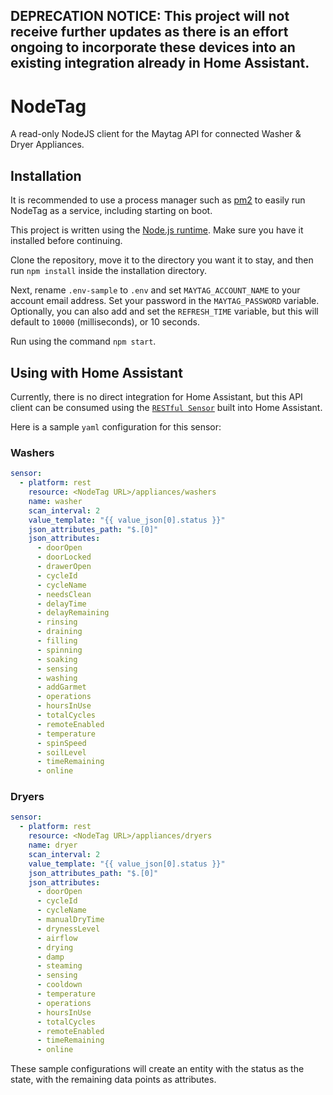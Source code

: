 ## DEPRECATION NOTICE: This project will not receive further updates as there is an effort ongoing to incorporate these devices into an existing integration already in Home Assistant.

# NodeTag
 A read-only NodeJS client for the Maytag API for connected Washer & Dryer Appliances.

## Installation
It is recommended to use a process manager such as [pm2](https://pm2.keymetrics.io/) to easily run NodeTag as a service, including starting on boot.

This project is written using the [Node.js runtime](https://nodejs.org/en/download/).  Make sure you have it installed before continuing.

Clone the repository, move it to the directory you want it to stay, and then run `npm install` inside the installation directory.

Next, rename `.env-sample` to `.env` and set `MAYTAG_ACCOUNT_NAME` to your account email address.  Set your password in the `MAYTAG_PASSWORD` variable.
Optionally, you can also add and set the `REFRESH_TIME` variable, but this will default to `10000` (milliseconds), or 10 seconds.

Run using the command `npm start`.

## Using with Home Assistant
Currently, there is no direct integration for Home Assistant, but this API client
can be consumed using the [`RESTful Sensor`](https://www.home-assistant.io/integrations/sensor.rest/) built into Home Assistant.

Here is a sample `yaml` configuration for this sensor:
### Washers
```yaml
sensor:
  - platform: rest
    resource: <NodeTag URL>/appliances/washers
    name: washer
    scan_interval: 2
    value_template: "{{ value_json[0].status }}"
    json_attributes_path: "$.[0]"
    json_attributes:
      - doorOpen
      - doorLocked
      - drawerOpen
      - cycleId
      - cycleName
      - needsClean
      - delayTime
      - delayRemaining
      - rinsing
      - draining
      - filling
      - spinning
      - soaking
      - sensing
      - washing
      - addGarmet
      - operations
      - hoursInUse
      - totalCycles
      - remoteEnabled
      - temperature
      - spinSpeed
      - soilLevel
      - timeRemaining
      - online
```

### Dryers
```yaml
sensor:
  - platform: rest
    resource: <NodeTag URL>/appliances/dryers
    name: dryer
    scan_interval: 2
    value_template: "{{ value_json[0].status }}"
    json_attributes_path: "$.[0]"
    json_attributes:
      - doorOpen
      - cycleId
      - cycleName
      - manualDryTime
      - drynessLevel
      - airflow
      - drying
      - damp
      - steaming
      - sensing
      - cooldown
      - temperature
      - operations
      - hoursInUse
      - totalCycles
      - remoteEnabled
      - timeRemaining
      - online
```

These sample configurations will create an entity with the status as the state, with the remaining data points as attributes.
